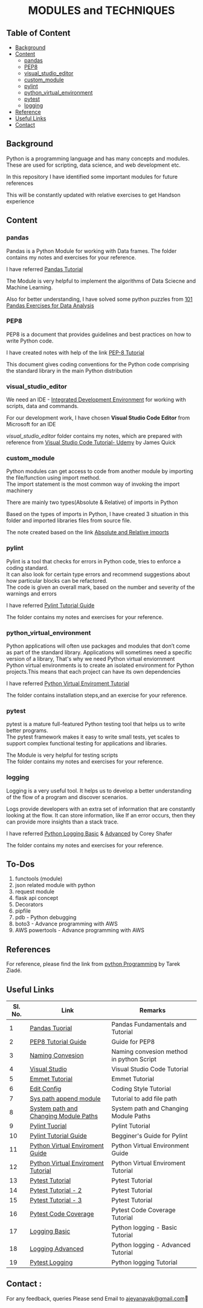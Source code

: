 <h1 align ="Center"> MODULES and TECHNIQUES </h1>

## Table of Content

* [Background](#Background)
* [Content](#content)
    + [pandas](#pandas)
    + [PEP8](#PEP8)
    + [visual_studio_editor](#visual_studio_editor)
    + [custom_module](#custom_module)
    + [pylint](#pylint)
    + [python_virtual_environment](#python_virtual_environment)
    + [pytest](#pytest)
    + [logging](#logging)
* [Reference](#Reference)
* [Useful Links](#useful_links)
* [Contact](#contact)

## <a name="Background"></a>Background

Python is a programming language and has many concepts and modules. These are used for scripting, data science, and web development etc. <br />

In this repository I have identified some important modules for future references <br />
 
This will be constantly updated with relative exercises to get Handson experience <br />

## <a name="content"></a>Content

### <a name="pandas"></a>**pandas** 

Pandas is a Python Module for working with Data frames. The folder contains my notes and exercises for your reference.  <br>

I have referred [Pandas Tutorial](https://www.journaldev.com/29055/python-pandas-module-tutorial#python-pandas-module) <br>

The Module is very helpful to implement the algorithms of Data Sciecne and Machine Learning. <br>

Also for better understanding,  I have solved some python puzzles from [101 Pandas Exercises for Data Analysis](https://www.machinelearningplus.com/python/101-pandas-exercises-python/) <br>

### <a name="PEP8"></a>**PEP8** 
PEP8 is a document that provides guidelines and best practices on how to write Python code.<br />

I have created notes with help of the link [PEP-8 Tutorial](https://www.youtube.com/watch?v=Sm0wwmEwqpI&fbclid=IwAR1Q78KGJyPS1arHwc0NGT6LFX1mYiZ54Km5jFhaAyCM6PCQXLnhcTr_F6g) <br />

This document gives coding conventions for the Python code comprising the standard library in the main Python distribution <br />

### <a name="visual_studio_editor"></a>**visual_studio_editor** 

We need an IDE - [Integrated Development Environment](https://en.wikipedia.org/wiki/Integrated_development_environment) for working with scripts, data and commands. <br>

For our development work, I have chosen **Visual Studio Code Editor** from Microsoft for an IDE <br>

*visual_studio_editor* folder contains my notes, which are prepared with reference from [Visual Studio Code Tutorial- Udemy](https://www.udemy.com/course/learn-visual-studio-code/) by James Quick

### <a name="custom_module"></a>**custom_module**

Python modules can get access to code from another module by importing the file/function using import method. <br />
The import statement is the most common way of invoking the import machinery <br />

There are mainly two types(Absolute & Relative) of imports in Python

Based on the types of imports in Python, I have created 3 situation in this folder and imported libraries files from source file.

The note created based on the link [Absolute and Relative imports](https://www.youtube.com/watch?v=ZBYDbAQKs3I)

### <a name="pylint"></a>**pylint**

Pylint is a tool that checks for errors in Python code, tries to enforce a coding standard. <br>
It can also look for certain type errors and recommend suggestions about how particular blocks can be refactored. <br />
The code is given an overall mark, based on the number and severity of the warnings and errors

I have referred [Pylint Tutorial Guide](https://docs.pylint.org/en/1.6.0/tutorial.html) <br>

The folder contains my notes and exercises for your reference.  <br />

### <a name="python_virtual_environment"></a>**python_virtual_environment**<br />

Python applications will often use packages and modules that don’t come as part of the standard library. 
Applications will sometimes need a specific version of a library, That's why we need Python virtual enviornment <br />
Python virtual environments is to create an isolated environment for Python projects.This means that each project can have its own dependencies <br />

I have referred [Python Virtual Enviroment Tutorial](https://www.youtube.com/watch?v=APOPm01BVrk)<br>

The folder contains installation steps,and an exercise for your reference.  <br />

### <a name="pytest"></a>**pytest**<br />

pytest is a mature full-featured Python testing tool that helps us to write better programs.<br />
The pytest framework makes it easy to write small tests, yet scales to support complex functional
testing for applications and libraries.<br />

The Module is very helpful for testing scripts <br>
The folder contains my notes and exercises for your reference.  <br />

### <a name="logging"></a>**logging**<br />

Logging is a very useful tool. It helps us to develop a better understanding of the flow of a program and discover 
scenarios.<br />

Logs provide developers with an extra set of information that are constantly looking at the flow.
It can store information, like If an error occurs, then they can provide more insights than a stack trace. <br />

I have referred [Python Logging Basic](https://www.youtube.com/watch?v=-ARI4Cz-awo) & [Advanced](https://www.youtube.com/watch?v=jxmzY9soFXg) by Corey Shafer <br>

The folder contains my notes and exercises for your reference.<br />

## To-Dos
1. functools (module) <br />
2.  json related module with python <br />
3. request module <br />
4. flask api concept <br />
5. Decorators <br />
6. pipfile <br />
7. pdb - Python debugging <br />
8. boto3 - Advance programming with AWS <br />
9. AWS powertools - Advance programming with AWS <br />
 
## <a name="Reference"></a>References

For reference, please find the link from [python Programming](https://edu.heibai.org/Expert_Python_Programming.pdf) by Tarek Ziadé.

## <a name="useful_links"></a>Useful Links

| **Sl. No.** | **Link** | **Remarks** |
----------|--------------|--------------
1| [Pandas Tuorial](https://www.youtube.com/watch?v=UB3DE5Bgfx4)| Pandas Fundamentals and Tutorial |
2|[PEP8 Tutorial Guide](https://pep8.org/) | Guide for PEP8 |
3|[Naming Convesion](https://www.youtube.com/watch?v=Sm0wwmEwqpI&fbclid=IwAR1Q78KGJyPS1arHwc0NGT6LFX1mYiZ54Km5jFhaAyCM6PCQXLnhcTr_F6g) | Naming convesion method in python Script |
4| [Visual Studio](https://code.visualstudio.com/docs) | Visual Studio Code Tutorial |
5| [Emmet Tutorial](https://docs.emmet.io/)| Emmet Tutorial |
6|[Edit Config](https://editorconfig.org/) | Coding Style Tutorial |
7| [Sys path append module](https://www.youtube.com/watch?v=-aWN9FYfkFA&feature=youtu.be) | Tutorial to add file path
8| [System path and Changing Module Paths](https://www.youtube.com/watch?v=5z5nALNandM&feature=youtu.be) | System path and Changing Module Paths|
9| [Pylint Tuorial](https://www.youtube.com/watch?v=C-gEQdGVXbk)| Pylint Tutorial |
10|[Pylint Tutorial Guide](https://docs.pylint.org/en/1.6.0/tutorial.html) | Begginer's Guide for Pylint |
11| [Python Virtual Enviroment Guide](https://docs.python.org/3/tutorial/)| Python Virtual Environment Guide |
12|[Python Virtual Enviroment Tutorial](https://www.youtube.com/watch?v=APOPm01BVrk) | Python Virtual Enviroment Tutorial |
13| [Pytest Tutorial](https://www.youtube.com/watch?v=byaxg00Gf9I&feature=emb_logo)| Pytest Tutorial |
14| [Pytest Tutorial - 2](https://www.tutorialspoint.com/pytest/index.htm) | Pytest Tutorial |
15| [Pytest Tutorial - 3](https://docs.pytest.org/en/stable/)| Pytest Tutorial|
16| [Pytest Code Coverage](https://pypi.org/project/pytest-cov/)| Pytest Code Coverage Tutorial
17| [Logging Basic](https://www.youtube.com/watch?v=-ARI4Cz-awo)| Python logging - Basic Tutorial |
18| [Logging Advanced](https://www.youtube.com/watch?v=jxmzY9soFXg) | Python logging - Advanced Tutorial |
19| [Pytest Logging](https://docs.python.org/3/library/logging.html)| Python logging Tutorial|

<h2><a name="contact"></a>Contact :</h2>

For any feedback, queries Please send Email to ajeyanayak@gmail.com:star2:


